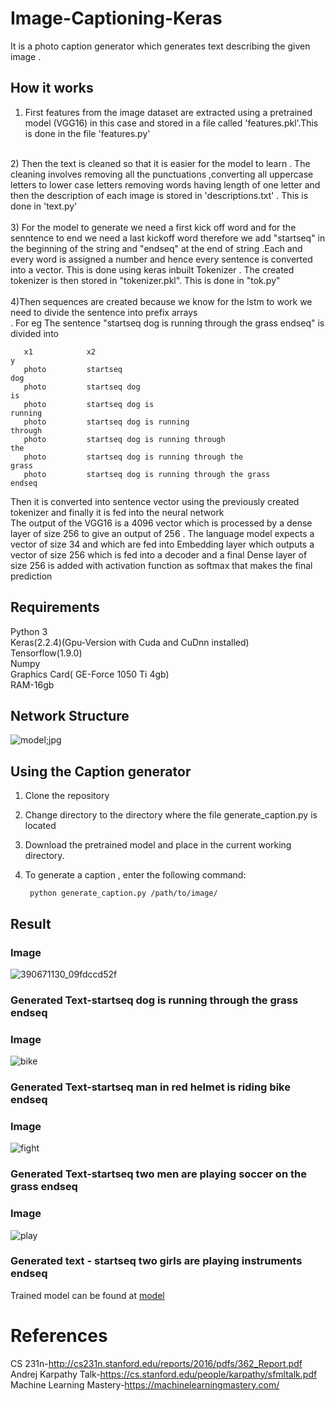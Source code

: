 # Image-Captioning-Keras

It is a photo caption generator which generates text describing the given image .</br>

## How it works 
1) First features from the image dataset are extracted using a pretrained model (VGG16) in this case and stored in a file called 'features.pkl'.This is done in the file 'features.py'</br>
</br>
2) Then the text is cleaned so that it is easier for the model to learn . The cleaning involves removing all the punctuations ,converting all uppercase letters to lower case letters removing words having length of one letter and then the description of each image is stored in 'descriptions.txt' . This is done in 'text.py'</br>
</br>
3)  For the model to generate we need a first kick off word and for the senntence to end we need a last kickoff word therefore we add "startseq" in the beginning of the string and "endseq" at the end of string .Each and every word is assigned a number and hence every sentence is converted into a vector. This is done using keras inbuilt Tokenizer . The created tokenizer is then stored in "tokenizer.pkl". This is done in "tok.py"</br>
</br>
4)Then sequences are created because we know for the lstm to work we need to divide the sentence into prefix arrays</br>.
For eg The sentence "startseq dog is running through the grass endseq" is divided into</br>

       x1            x2                                                                  y
       photo         startseq                                                           dog
       photo         startseq dog                                                       is
       photo         startseq dog is                                                    running
       photo         startseq dog is running                                            through
       photo         startseq dog is running through                                    the                      
       photo         startseq dog is running through the                                grass
       photo         startseq dog is running through the grass                          endseq
Then it is converted into sentence vector using the previously created tokenizer and finally it is fed into the neural network</br>
The output of the VGG16 is a 4096 vector which is processed by a dense layer of size 256 to give an output of 256 . The language model expects a vector of size 34 and which are fed into Embedding layer which outputs a vector of size 256 which is fed into a decoder and a final Dense layer of size 256 is added with activation function as softmax that makes the final prediction </br>
## Requirements
Python 3</br>
Keras(2.2.4)(Gpu-Version with Cuda and CuDnn installed)</br>
Tensorflow(1.9.0)</br>
Numpy</br>
Graphics Card( GE-Force 1050 Ti 4gb)</br>
RAM-16gb</br>


## Network Structure
![model;jpg](https://user-images.githubusercontent.com/34737471/60752799-77579100-9fe7-11e9-9654-a9cc6a5c1936.png)



## Using the Caption generator
1. Clone the repository</br>
2. Change directory to the directory where the file generate_caption.py is located</br>
3. Download the pretrained model and place in the current working directory.</br>
4. To generate  a caption , enter the following command:</br>

        python generate_caption.py /path/to/image/

## Result

### Image</br>
   ![390671130_09fdccd52f](https://user-images.githubusercontent.com/34737471/60752034-aa952280-9fdd-11e9-88f5-a795e56e4c6e.jpg)</br>
### Generated Text-startseq dog is running through the grass endseq</br>

### Image</br>
![bike](https://user-images.githubusercontent.com/34737471/60752269-217fea80-9fe1-11e9-9bdf-33f813cfd5b5.jpg)

### Generated Text-startseq man in red helmet is riding bike endseq</br>

### Image</br>
![fight](https://user-images.githubusercontent.com/34737471/60752296-483e2100-9fe1-11e9-846b-627064fc7a2d.jpg)
### Generated Text-startseq two men are playing soccer on the grass endseq</br>

### Image</br>
![play](https://user-images.githubusercontent.com/34737471/60752508-49bd1880-9fe4-11e9-9ea9-225fe6bb6b2d.jpg)
### Generated text - startseq two girls are playing instruments endseq</br>

Trained model can be found at [model](https://drive.google.com/open?id=1sI8YyddKJqpdUIu4aTTLCcqy-gGQdY8l)</br>

# References</br>
CS 231n-http://cs231n.stanford.edu/reports/2016/pdfs/362_Report.pdf</br>
Andrej Karpathy Talk-https://cs.stanford.edu/people/karpathy/sfmltalk.pdf</br>
Machine Learning Mastery-https://machinelearningmastery.com/
